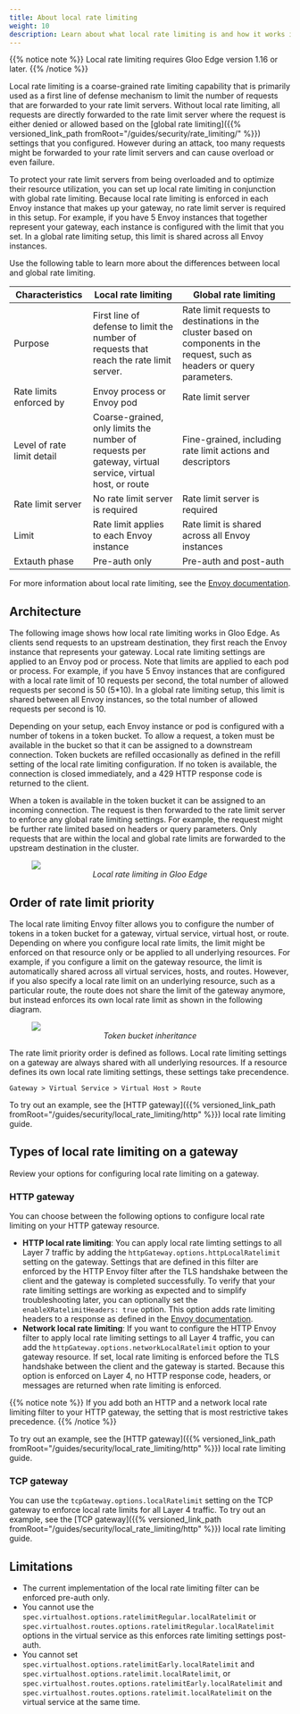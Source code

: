 ```yaml
---
title: About local rate limiting
weight: 10
description: Learn about what local rate limiting is and how it works in Gloo Edge.
---
```


{{% notice note %}}
Local rate limiting requires Gloo Edge version 1.16 or later. 
{{% /notice %}}

Local rate limiting is a coarse-grained rate limiting capability that is primarily used as a first line of defense mechanism to limit the number of requests that are forwarded to your rate limit servers. Without local rate limiting, all requests are directly forwarded to the rate limit server where the request is either denied or allowed based on the [global rate limiting]({{% versioned_link_path fromRoot="/guides/security/rate_limiting/" %}}) settings that you configured. However during an attack, too many requests might be forwarded to your rate limit servers and can cause overload or even failure.

To protect your rate limit servers from being overloaded and to optimize their resource utilization, you can set up local rate limiting in conjunction with global rate limiting. Because local rate limiting is enforced in each Envoy instance that makes up your gateway, no rate limit server is required in this setup. For example, if you have 5 Envoy instances that together represent your gateway, each instance is configured with the limit that you set. In a global rate limiting setup, this limit is shared across all Envoy instances. 

Use the following table to learn more about the differences between local and global rate limiting. 

| Characteristics | Local rate limiting | Global rate limiting | 
| -- | -- | -- | 
| Purpose | First line of defense to limit the number of requests that reach the rate limit server.| Rate limit requests to destinations in the cluster based on components in the request, such as headers or query parameters.  | 
| Rate limits enforced by | Envoy process or Envoy pod | Rate limit server |
| Level of rate limit detail | Coarse-grained, only limits the number of requests per gateway, virtual service, virtual host, or route | Fine-grained, including rate limit actions and descriptors | 
| Rate limit server | No rate limit server is required | Rate limit server is required | 
| Limit | Rate limit applies to each Envoy instance | Rate limit is shared across all Envoy instances | 
| Extauth phase | Pre-auth only | Pre-auth and post-auth |

For more information about local rate limiting, see the [Envoy documentation](https://www.envoyproxy.io/docs/envoy/latest/configuration/http/http_filters/local_rate_limit_filter). 

## Architecture

The following image shows how local rate limiting works in Gloo Edge. As clients send requests to an upstream destination, they first reach the Envoy instance that represents your gateway. Local rate limiting settings are applied to an Envoy pod or process. Note that limits are applied to each pod or process. For example, if you have 5 Envoy instances that are configured with a local rate limit of 10 requests per second, the total number of allowed requests per second is 50 (5*10). In a global rate limiting setup, this limit is shared between all Envoy instances, so the total number of allowed requests per second is 10. 

Depending on your setup, each Envoy instance or pod is configured with a number of tokens in a token bucket. To allow a request, a token must be available in the bucket so that it can be assigned to a downstream connection. Token buckets are refilled occasionally as defined in the refill setting of the local rate limiting configuration. If no token is available, the connection is closed immediately, and a 429 HTTP response code is returned to the client. 

When a token is available in the token bucket it can be assigned to an incoming connection. The request is then forwarded to the rate limit server to enforce any global rate limiting settings. For example, the request might be further rate limited based on headers or query parameters. Only requests that are within the local and global rate limits are forwarded to the upstream destination in the cluster. 

<figure><img src="{{% versioned_link_path fromRoot="/img/local-rate-limiting.svg" %}}"/>
<figcaption style="text-align:center;font-style:italic">Local rate limiting in Gloo Edge</figcaption></figure>

## Order of rate limit priority

The local rate limiting Envoy filter allows you to configure the number of tokens in a token bucket for a gateway, virtual service, virtual host, or route. Depending on where you configure local rate limits, the limit might be enforced on that resource only or be applied to all underlying resources. For example, if you configure a limit on the gateway resource, the limit is automatically shared across all virtual services, hosts, and routes. However, if you also specify a local rate limit on an underlying resource, such as a particular route, the route does not share the limit of the gateway anymore, but instead enforces its own local rate limit as shown in the following diagram. 

<figure><img src="{{% versioned_link_path fromRoot="/img/local-rl-tokens.svg" %}}"/>
<figcaption style="text-align:center;font-style:italic">Token bucket inheritance</figcaption></figure>

The rate limit priority order is defined as follows. Local rate limiting settings on a gateway are always shared with all underlying resources. If a resource defines its own local rate limiting settings, these settings take precendence.

`Gateway > Virtual Service > Virtual Host > Route`

To try out an example, see the [HTTP gateway]({{% versioned_link_path fromRoot="/guides/security/local_rate_limiting/http" %}}) local rate limiting guide. 

## Types of local rate limiting on a gateway

Review your options for configuring local rate limiting on a gateway. 

### HTTP gateway

You can choose between the following options to configure local rate limiting on your HTTP gateway resource. 

- **HTTP local rate limiting**: You can apply local rate limting settings to all Layer 7 traffic by adding the `httpGateway.options.httpLocalRatelimit` setting on the gateway. Settings that are defined in this filter are enforced by the HTTP Envoy filter after the TLS handshake between the client and the gateway is completed successfully. To verify that your rate limiting settings are working as expected and to simplify troubleshooting later, you can optionally set the `enableXRatelimitHeaders: true` option. This option adds rate limiting headers to a response as defined in the [Envoy documentation](https://www.envoyproxy.io/docs/envoy/latest/api-v3/extensions/common/ratelimit/v3/ratelimit.proto#envoy-v3-api-enum-extensions-common-ratelimit-v3-xratelimitheadersrfcversion). 
- **Network local rate limiting**: If you want to configure the HTTP Envoy filter to apply local rate limiting settings to all Layer 4 traffic, you can add the `httpGateway.options.networkLocalRatelimit` option to your gateway resource. If set, local rate limiting is enforced before the TLS handshake between the client and the gateway is started. Because this option is enforced on Layer 4, no HTTP response code, headers, or messages are returned when rate limiting is enforced. 

{{% notice note %}}
If you add both an HTTP and a network local rate limiting filter to your HTTP gateway, the setting that is most restrictive takes precedence. 
{{% /notice %}}

To try out an example, see the [HTTP gateway]({{% versioned_link_path fromRoot="/guides/security/local_rate_limiting/http" %}}) local rate limiting guide. 

### TCP gateway

You can use the `tcpGateway.options.localRatelimit` setting on the TCP gateway to enforce local rate limits for all Layer 4 traffic. To try out an example, see the [TCP gateway]({{% versioned_link_path fromRoot="/guides/security/local_rate_limiting/http" %}}) local rate limiting guide. 


## Limitations

- The current implementation of the local rate limiting filter can be enforced pre-auth only.
- You cannot use the `spec.virtualhost.options.ratelimitRegular.localRatelimit` or `spec.virtualhost.routes.options.ratelimitRegular.localRatelimit` options in the virtual service as this enforces rate limiting settings post-auth. 
- You cannot set `spec.virtualhost.options.ratelimitEarly.localRatelimit` and `spec.virtualhost.options.ratelimit.localRatelimit`, or `spec.virtualhost.routes.options.ratelimitEarly.localRatelimit` and `spec.virtualhost.routes.options.ratelimit.localRatelimit` on the virtual service at the same time. 
